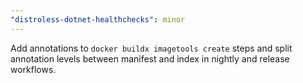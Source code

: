 ```yaml
---
"distroless-dotnet-healthchecks": minor
---
```


Add annotations to `docker buildx imagetools create` steps and split annotation levels between manifest and index in nightly and release workflows.
